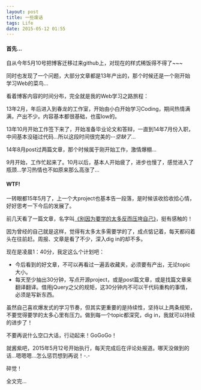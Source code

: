 ```yaml
---
layout: post
title: 一些废话
tags: Life
date: 2015-05-12 01:55
---
```


#### 首先...

自从今年5月10号把博客迁移过来github上，对现在的样式稀饭得不得了~~~

同时也发现了一个问题，大部分文章都是13年产出的，那个时候还是一个刚开始学习Web的菜鸟...

看着博客内容的时间分布，完全就是我的Web学习之路旅程：

13年2月，年后进入到春龙的工作室，开始由小白开始学习Coding，期间热情满满，产出不少。内容基本都很基础，也蛮low的。

13年10月开始工作签下来了，开始准备毕业论文和答辩，一直到14年7月份入职，中间基本没碰过代码...所以这段时间很完美的--<em>空缺了</em>...

14年8月post过两篇文章，那个时候属于刚开始工作，激情爆棚...

9月开始，工作忙起来了。10月以后，基本人开始疲了，进步也慢了，感觉进入了瓶颈...学习热情也不如原来那么高涨了...

#### WTF!

一转眼都15年5月了，上一个大project也基本告一段落，是时候该收拾收拾心情，好好思考一下今后的发展了。

前几天看了一篇文章，名字叫[《别因为要学的太多反而压垮自己》](http://mp.weixin.qq.com/s?__biz=MjM5MTA1MjAxMQ==&mid=204580251&idx=1&sn=b2d3b2ee83421935de20b85b02671d78&key=1936e2bc22c2ceb5249d40545a0a04ec316a687c2a618b6da90664af656c928726eb8527f3be1b3cbc76242f6c0da55b&ascene=0&uin=MjM2NDE3Mzk1&devicetype=iMac+MacBookPro11%2C2+OSX+OSX+10.10.2+build\(14C109\)&version=11020012&pass_ticket=e8VKVk%2BfNyScWMl6zouxSm3GZ2qc3WFoLI70IhbcYUk%3D)，挺有感触的！

因为曾经的自己就是这样，觉得有太多太多需要学的了，成点惦记着，每天都闷着头在往前赶。周报、文章是看了不少，深入dig in的却不多。

现在是凌晨1：40分，我定这么个计划吧：

- 今后看到的好文章，不可以再看过一遍丢收藏夹，必须要有产出，无论topic大小。
- 每天至少抽出30分钟，写点开源project，或是post篇文章，或是找篇文章来翻译翻译。借用jQuery之父的规矩，这30分钟内不可以干代码重构的事情，必须是写新东西。

虽然自己喜欢爆发式的学习节奏，但其实更重要的是持续性，坚持以上两条规矩，不要觉得要学的太多心里有压力。做到每一个topic都深究，dig in，我就可以持续的进步了！

不要再说什么空口大话，行动起来！GoGoGo！

就酱紫吧，2015年5月12号开始执行，每天完成后在评论处报道。哪天没做到的话...嗯嗯嗯...怎么惩罚想到再说！-.-

碎觉！

全文完...